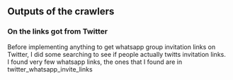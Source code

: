 ## Outputs of the crawlers

### On the links got from Twitter
Before implementing anything to get whatsapp group invitation links on Twitter, I did some searching to see if people actually twitts invitation links.<br>
I found very few whatsapp links, the ones that I found are in twitter_whatsapp_invite_links
